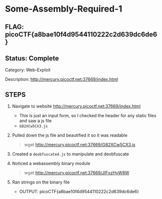 # Some-Assembly-Required-1

## FLAG: picoCTF{a8bae10f4d9544110222c2d639dc6de6}

## Status: Complete

Category: Web-Exploit

Description: <http://mercury.picoctf.net:37669/index.html>

## STEPS

1. Navigate to website <http://mercury.picoctf.net:37669/index.html>
    - This is just an input form, so I checked the header for any static files and saw a js file
    - `G82XCw5CX3.js`

2. Pulled down the js file and beautified it so it was readable
    > wget <http://mercury.picoctf.net:37669/G82XCw5CX3.js>

3. Created a `deobfuscated.js` to manipulate and deobfuscate

4. Noticed a webassembly binary module
    > wget <http://mercury.picoctf.net:37669/JIFxzHyW8W>

5. Ran strings on the binary file
    - OUTPUT: picoCTF{a8bae10f4d9544110222c2d639dc6de6}
